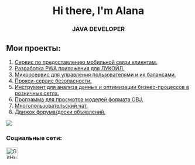 <div id="header" align="Center">
    <h1>Hi there, I'm  Alana </h1>
    <h3>JAVA DEVELOPER</h3>
</div>

## Мои проекты:
1. [Cервис по предоставлению мобильной связи клиентам.](https://github.com/Allnnel/MobileWave)
2. [Разработка PWA приложения для ЛУКОЙЛ.](https://github.com/Otmetka-X-hackathon/lukoil_backend/tree/main)
3. [Микросервис для управления пользователями и их балансами.](https://github.com/Allnnel/User-Balance-Service)
4. [Прокси-сервис безопасности.](https://github.com/Allnnel/SecureRestProxy)
5. [Инструмент для анализа данных и оптимизации бизнес-процессов в розничных сетях.](https://github.com/Allnnel/RetailAnalytics)
6. [Программа для просмотра моделей формата OBJ.](https://github.com/Allnnel/3DViewer)
7. [Многопользовательский чат.](https://github.com/Allnnel/MultiUserChat)
8. [Движок форума/доски объявлений.](https://github.com/Allnnel/ForumXpress)

<div align="left">
        <img src="https://media3.giphy.com/media/v1.Y2lkPTc5MGI3NjExcDRpNGc4ZW01NjZxbzFrbjRncTdiZTE3Z2k0czM0MzdnYWNvZjEwOSZlcD12MV9pbnRlcm5hbF9naWZfYnlfaWQmY3Q9Zw/l2R0cvMrULqv6se4M/giphy.gif" />
</div>

### Социальные сети:

<div align="left">
  <a href="https://t.me/allnnel" target="_blank" rel="noreferrer">
        <img src="https://upload.wikimedia.org/wikipedia/commons/thumb/8/82/Telegram_logo.svg/1200px-Telegram_logo.svg.png" width="32" height="32" alt="GitHub" />
</div>
